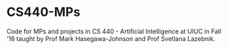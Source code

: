 # CS440-MPs
Code for MPs and projects in CS 440 - Artificial Intelligence at UIUC in Fall '16 taught by Prof Mark Hasegawa-Johnson and Prof Svetlana Lazebnik.
